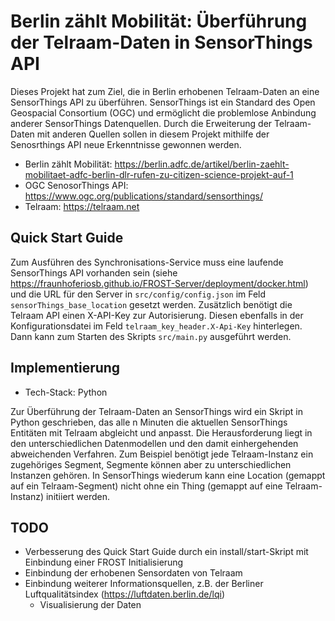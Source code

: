 # Berlin zählt Mobilität: Überführung der Telraam-Daten in SensorThings API

Dieses Projekt hat zum Ziel, die in Berlin erhobenen Telraam-Daten an eine SensorThings API zu überführen. SensorThings ist ein Standard des Open Geospacial Consortium (OGC) und ermöglicht die problemlose Anbindung anderer SensorThings Datenquellen. Durch die Erweiterung der Telraam-Daten mit anderen Quellen sollen in diesem Projekt mithilfe der Senosrthings API neue Erkenntnisse gewonnen werden. 

- Berlin zählt Mobilität: https://berlin.adfc.de/artikel/berlin-zaehlt-mobilitaet-adfc-berlin-dlr-rufen-zu-citizen-science-projekt-auf-1
- OGC SenosorThings API: https://www.ogc.org/publications/standard/sensorthings/
- Telraam: https://telraam.net

## Quick Start Guide

Zum Ausführen des Synchronisations-Service muss eine laufende SensorThings API vorhanden sein (siehe https://fraunhoferiosb.github.io/FROST-Server/deployment/docker.html) und die URL für den Server in `src/config/config.json` im Feld `sensorThings_base_location` gesetzt werden. Zusätzlich benötigt die Telraam API einen X-API-Key zur Autorisierung. Diesen ebenfalls in der Konfigurationsdatei im Feld `telraam_key_header.X-Api-Key` hinterlegen. Dann kann zum Starten des Skripts `src/main.py` ausgeführt werden.

## Implementierung

- Tech-Stack: Python

Zur Überführung der Telraam-Daten an SensorThings wird ein Skript in Python geschrieben, das alle n Minuten die aktuellen SensorThings Entitäten mit Telraam abgleicht und anpasst. Die Herausforderung liegt in den unterschiedlichen Datenmodellen und den damit einhergehenden abweichenden Verfahren. Zum Beispiel benötigt jede Telraam-Instanz ein zugehöriges Segment, Segmente können aber zu unterschiedlichen Instanzen gehören. In SensorThings wiederum kann eine Location (gemappt auf ein Telraam-Segment) nicht ohne ein Thing (gemappt auf eine Telraam-Instanz) initiiert werden.

## TODO

- Verbesserung des Quick Start Guide durch ein install/start-Skript mit Einbindung einer FROST Initialisierung
- Einbindung der erhobenen Sensordaten von Telraam
- Einbindung weiterer Informationsquellen, z.B. der Berliner Luftqualitätsindex (https://luftdaten.berlin.de/lqi)
	- Visualisierung der Daten
